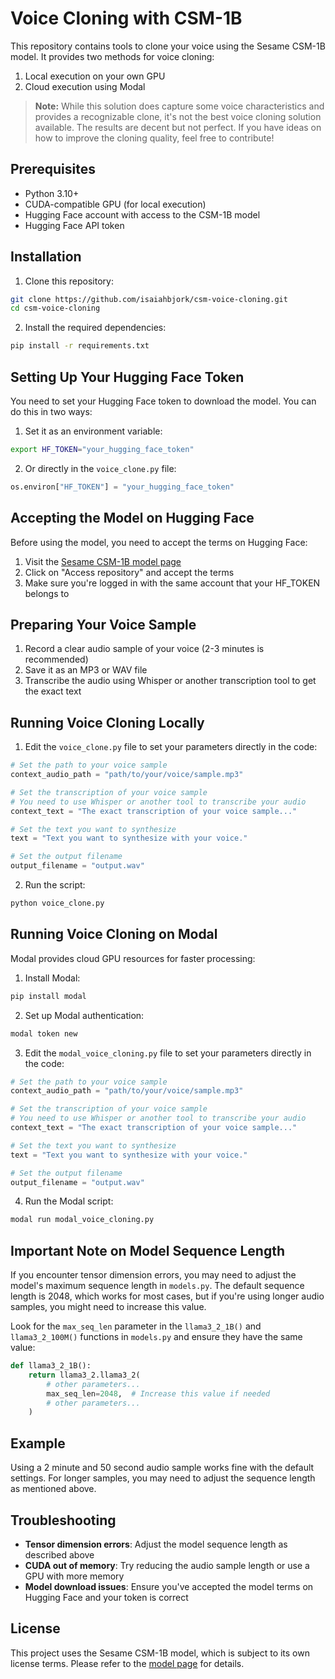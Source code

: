 # Voice Cloning with CSM-1B

This repository contains tools to clone your voice using the Sesame CSM-1B model. It provides two methods for voice cloning:
1. Local execution on your own GPU
2. Cloud execution using Modal

> **Note:** While this solution does capture some voice characteristics and provides a recognizable clone, it's not the best voice cloning solution available. The results are decent but not perfect. If you have ideas on how to improve the cloning quality, feel free to contribute!

## Prerequisites

- Python 3.10+
- CUDA-compatible GPU (for local execution)
- Hugging Face account with access to the CSM-1B model
- Hugging Face API token

## Installation

1. Clone this repository:
```bash
git clone https://github.com/isaiahbjork/csm-voice-cloning.git
cd csm-voice-cloning
```

2. Install the required dependencies:
```bash
pip install -r requirements.txt
```

## Setting Up Your Hugging Face Token

You need to set your Hugging Face token to download the model. You can do this in two ways:

1. Set it as an environment variable:
```bash
export HF_TOKEN="your_hugging_face_token"
```

2. Or directly in the `voice_clone.py` file:
```python
os.environ["HF_TOKEN"] = "your_hugging_face_token"
```

## Accepting the Model on Hugging Face

Before using the model, you need to accept the terms on Hugging Face:

1. Visit the [Sesame CSM-1B model page](https://huggingface.co/sesame/csm-1b)
2. Click on "Access repository" and accept the terms
3. Make sure you're logged in with the same account that your HF_TOKEN belongs to

## Preparing Your Voice Sample

1. Record a clear audio sample of your voice (2-3 minutes is recommended)
2. Save it as an MP3 or WAV file
3. Transcribe the audio using Whisper or another transcription tool to get the exact text

## Running Voice Cloning Locally

1. Edit the `voice_clone.py` file to set your parameters directly in the code:

```python
# Set the path to your voice sample
context_audio_path = "path/to/your/voice/sample.mp3"

# Set the transcription of your voice sample
# You need to use Whisper or another tool to transcribe your audio
context_text = "The exact transcription of your voice sample..."

# Set the text you want to synthesize
text = "Text you want to synthesize with your voice."

# Set the output filename
output_filename = "output.wav"
```

2. Run the script:
```bash
python voice_clone.py
```

## Running Voice Cloning on Modal

Modal provides cloud GPU resources for faster processing:

1. Install Modal:
```bash
pip install modal
```

2. Set up Modal authentication:
```bash
modal token new
```

3. Edit the `modal_voice_cloning.py` file to set your parameters directly in the code:

```python
# Set the path to your voice sample
context_audio_path = "path/to/your/voice/sample.mp3"

# Set the transcription of your voice sample
# You need to use Whisper or another tool to transcribe your audio
context_text = "The exact transcription of your voice sample..."

# Set the text you want to synthesize
text = "Text you want to synthesize with your voice."

# Set the output filename
output_filename = "output.wav"
```

4. Run the Modal script:
```bash
modal run modal_voice_cloning.py
```

## Important Note on Model Sequence Length

If you encounter tensor dimension errors, you may need to adjust the model's maximum sequence length in `models.py`. The default sequence length is 2048, which works for most cases, but if you're using longer audio samples, you might need to increase this value.

Look for the `max_seq_len` parameter in the `llama3_2_1B()` and `llama3_2_100M()` functions in `models.py` and ensure they have the same value:

```python
def llama3_2_1B():
    return llama3_2.llama3_2(
        # other parameters...
        max_seq_len=2048,  # Increase this value if needed
        # other parameters...
    )
```

## Example

Using a 2 minute and 50 second audio sample works fine with the default settings. For longer samples, you may need to adjust the sequence length as mentioned above.

## Troubleshooting

- **Tensor dimension errors**: Adjust the model sequence length as described above
- **CUDA out of memory**: Try reducing the audio sample length or use a GPU with more memory
- **Model download issues**: Ensure you've accepted the model terms on Hugging Face and your token is correct

## License

This project uses the Sesame CSM-1B model, which is subject to its own license terms. Please refer to the [model page](https://huggingface.co/sesame/csm-1b) for details. 